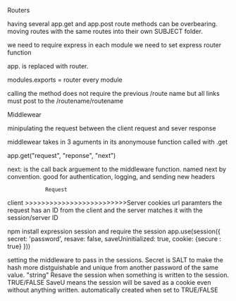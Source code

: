 Routers

having several app.get and app.post route methods can be overbearing.
moving routes with the same routes into their own SUBJECT folder.

we need to require express in each module
we need to set express router function

app. is replaced with router.

modules.exports = router every module

calling the method does not require the previous
/route name but all links must post to the 
/routename/routename

Middlewear

minipulating the request between the client request and sever response

middlewear takes in 3 aguments in its anonymouse function called with .get

app.get("request", "reponse", "next")

next: is the call back arguement to the middleware function. named next by convention.
good for authentication, logging, and sending new headers

                Request
client >>>>>>>>>>>>>>>>>>>>>>>>>Server
cookies
url paramters
the request has an ID from the client and the server matches it with the session/server ID

npm install expression session and require the session
app.use(session({
    secret: 'password',
    resave: false,
    saveUninitialized: true,
    cookie: {secure : true}
}))

setting the middleware to pass in the sessions. Secret is SALT to make the hash more distguishable and unique from another password of the same value. "string"
Resave the session when something is written to the session.  TRUE/FALSE
SaveU means the session will be saved as a cookie even without anything written. automatically created when set to TRUE/FALSE